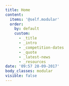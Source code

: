 ```yaml
---
title: Home
content:
  items: '@self.modular'
  order:
    by: default
    custom:
      - _title
      - _intro
      - _competition-dates
      - _quote
      - _latest-news
      - _resources
date: '09:57 28-09-2017'
body_classes: modular
visible: false
---
```

